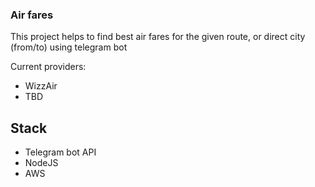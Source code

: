 ### Air fares

This project helps to find best air fares for the given route, or direct city (from/to) using telegram bot

Current providers:
- WizzAir
- TBD

## Stack

- Telegram bot API
- NodeJS
- AWS
